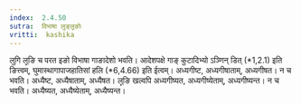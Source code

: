 ```yaml
---
index:  2.4.50
sutra:  विभाषा लुङ्ल्̥ङोः
vritti:  kashika 
---
```


लुगि ल्̥ङि च परत इङो विभाषा गाङादेशो भवति। आदेशपक्षे गाङ् कुटादिभ्यो ऽञ्णिन् डित् (*1,2.1) इति ङित्त्वम्, घुमास्थागापाजहातिसां हलि (*6,4.66) इति ईत्वम्। अध्यगीष्ट, अध्यगीषाताम्, अध्यगीषत। न च भवति। अध्यैष्ट, अध्यैषाताम्, अध्यैषत। ल्̥ङि खल्वपि अध्यगीष्यत, अध्यगीष्येताम्, अध्यगीष्यन्त। न च भवति। अध्यैष्यत, अध्यैष्येताम्, अध्यैष्यन्त।

